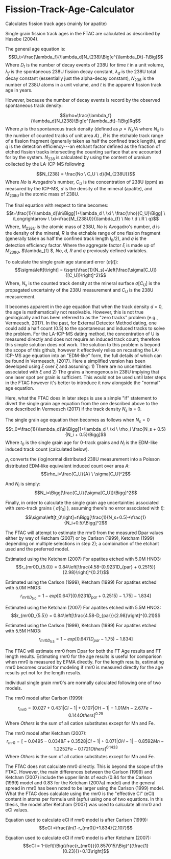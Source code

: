 # Fission-Track-Age-Calculator
Calculates fission track ages (mainly for apatite)

Single grain fission track ages in the FTAC are calculated as described by Hasebe (2004).
 
The general age equation is:
$$D_t=\frac{\lambda_f}{\lambda_d}N_{238}\Big[e^{\lambda_Dt}-1\Big]$$
Where $D_t$ is the number of decay events of 238U for time $t$ in a unit volume, $\lambda_f$ is the spontaneous 238U fission decay constant, $\lambda_d$ is the 238U total decay constant (essentially just the alpha-decay constant), $N_{238}$ is the number of 238U atoms in a unit volume, and $t$ is the apparent fission track age in years.

However, because the number of decay events is record by the observed spontaneous track density:

$$\rho=\frac{\lambda_f}{\lambda_d}N_{238}\Big[e^{\lambda_dt}-1\Big]Rq$$
Where $\rho$ is the spontaneous track density (defined as $\rho=N_s/A$ where $N_s$ is the number of counted tracks of unit area $A$) , $R$ is the etchable track range of a fission fragment (generally taken as half the confined track length), and $q$ is the detection efficiency---an etchant factor defined as the fraction of etched fission tracks intersecting the counting surface that are accounted for by the system. $N_{238}$ is calculated by using the content of uranium collected by the LA-ICP-MS following:

$$N_{238} = \frac{No \ C_U \ d}{M_{238U}}$$
Where $No$ is Avogadro's number, $C_U$ is the concentration of 238U (ppm) as measured by the ICP-MS, $d$ is the density of the mineral (apatite), and $M_{238U}$ is the atomic mass of 238U.

The final equation with respect to time becomes:
$$t=\frac{1}{\lambda_d}\ln\Bigg[1+\lambda_d \ \xi \ \frac{\rho}{C_U}\Bigg] \ \Longrightarrow \ \xi=\frac{M_{238U}}{\lambda_{f} \ No \ d \ R \ q}$$
Where, $M_{238U}$ is the atomic mass of 238U, $No$ is Avogadro's number, $d$ is the density of the mineral, $R$ is the etchable range of one fission fragment (generally taken as half the confined track length $l_0/2$), and $q$ is the detection efficiency factor.  Where the aggregate factor $\xi$ is made up of $M_{238U}$, $\lambda_{f} $, $No$, $d$, $R$ and $q$ previously defined variables.

To calculate the single grain age standard error ($\sigma\left[t\right]$):
$$\sigma\left[t\right] = t\sqrt{\frac{1}{N_s}+\left[\frac{\sigma[C_U]}{[C_U]}\right]^2}$$
Where, $N_s$ is the counted track density at the mineral surface $\sigma[C_U]$ is the propagated uncertainty of the 238U measurement and $C_U$ is the 238U measurement.

It becomes apparent in the age equation that when the track density $d$ = 0, the age is mathematically not resolvable. However, this is not true geologically and has been referred to as the "zero tracks" problem (e.g., Vermeesch, 2017).  In the past, for External Detector Method dating, one could add a half count (0.5) to the spontaneous and induced tracks to solve the problem. For the LA-ICP-MS dating method, the concentration of U is measured directly and does not require an induced track count; therefore this simple solution does not work. The solution to this problem is beyond the scope of this github, however it effectively relies on recasting the LA-ICP-MS age equation into an "EDM-like" form, the full details of which can be found in Vermeesch, (2017). Here a simplified version has been developed using $\xi$ over $\zeta$ and assuming: 1) There are no uncertainties associated with $\xi$ and 2) The grains a homogenous in 238U implying that one laser spot per grain is sufficient. This would not be used until later steps in the FTAC however it's better to introduce it now alongside the "normal" age equation.

Here, what the FTAC does in later steps is use a simple "if" statement to divert the single grain age equation from the one described above to the one described in Vermeesch (2017) if the track density $N_s$ is = 0.

The single grain age equation then becomes as follows when $N_s=0$
$$t_0=\frac{1}{\lambda_d}\ln\Bigg[1+\lambda_d \ \xi \ \rho_i \frac{N_s + 0.5}{N_i + 0.5}\Bigg]$$
Where $t_0$ is the single grain age for 0-track grains and $N_i$ is the EDM-like induced track count (calculated below).

$\rho_i$ converts the (log)normal distributed 238U measurement into a Poisson distributed EDM-like equivalent induced count over area $A$:
$$\rho_i=\frac{C_U}{A} \ \sigma[C_U]^2$$

And $N_i$ is simply:
$$N_i=\Bigg[\frac{C_U}{\sigma[C_U]}\Bigg]^2$$

Finally, in order to calculate the single grain age uncertainties associated with zero-track grains ( $\sigma\left[t_0\right]$ ), assuming there's no error associated with $\xi$:
$$\sigma\left[t_0\right]=t\Bigg[\frac{1}{N_s+0.5}+\frac{1}{N_i+0.5}\Bigg]^2$$


The FTAC will attempt to estimate the rmr0 from the measured Dpar values either by way of Ketcham (2007) or by Carlson (1999), Ketcham (1999) depending on multiple selections in step 2); a combination of the etchant used and the preferred model.

Estimated using the Ketcham (2007) For apatites etched with 5.0M HNO3:
$$r_{mr0D_{5.0}} = 0.84\left[\frac{4.58-(0.9231D_{par} + 0.2515)}{2.98}\right]^{0.21}$$

Estimated using the Carlson (1999), Ketcham (1999) For apatites etched with 5.0M HNO3:
$$r_{mr0D_{5.0}} = 1-exp\Big[0.647\left[(0.9231D_{par}+0.2515)-1.75\right]-1.834\Big]$$

Estimated using the Ketcham (2007) For apatites etched with 5.5M HNO3:
$$r_{mr0D_{5.5}} = 0.84\left[\frac{4.58-D_{par}}{2.98}\right]^{0.21}$$


Estimated using the Carlson (1999), Ketcham (1999) For apatites etched with 5.5M HNO3:
$$r_{mr0D_{5.5}} = 1-exp\Big[0.647(D_{par}-1.75)-1.834\Big]$$


The FTAC will estimate rmr0 from Dpar for both the FT Age results and FT length results. Estimating rmr0 for the age results is useful for comparison when rmr0 is measured by EPMA directly. For the length results, estimating rmr0 becomes crucial for modeling if rmr0 is measured directly for the age results yet not for the length results. 

Individual single grain rmr0's are normally calculated following one of two models.

The rmr0 model after Carlson (1999):

$$r_{mr0} = \Big[0.027 + 0.431\left|Cl-1\right| + 0.107 \left|OH-1\right| - 1.01Mn - 2.67Fe - 0.144Others\Big]^{0.25}$$
Where $Others$ is the sum of all cation substitutes except for Mn and Fe.

The rmr0 model after Ketcham (2007):
$$r_{mr0} = \Big[-0.0495 - 0.0348F + 0.3528\left|Cl-1\right| + 0.071 \left|OH-1\right| - 0.8592Mn - 1.2252Fe - 0.1721Others\Big]^{0.1433}$$
Where $Others$ is the sum of all cation substitutes except for Mn and Fe.

The FTAC does not calculate rmr0 directly. This is beyond the scope of the FTAC. However, the main differences between the Carlson (1999) and  Ketcham (2007) include the upper limits of each (0.84 for the Carlson (1999) model and 0.83 for the Ketcham (2007a) model) and the general spread in rmr0 has been noted to be larger using the Carlson (1999) model. What the FTAC does calculate using the rmr0 is the "effective Cl" (eCl) content in atoms per formula unit (apfu) using one of two equations. In this thesis, the model after Ketcham (2007) was used to calculate all rmr0 and eCl values.


Equation used to calculate eCl if rmr0 model is after Carlson (1999):
$$eCl =\frac{\ln(1-r_{mr0})+1.834}{2.107}$$

Equation used to calculate eCl if rmr0 model is after Ketcham (2007):
$$eCl  = 1-\left[\Big(\frac{r_{mr0}}{0.857015}\Big)^{(\frac{1}{0.23})}+0.13\right]$$
